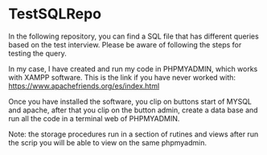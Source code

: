 # TestSQLRepo
In the following repository, you can find a SQL file that has different queries based on the test interview. Please be aware of following the steps for testing the query. 

In my case, I have created and run my code in PHPMYADMIN, which works with XAMPP software. This is the link if you have never worked with: https://www.apachefriends.org/es/index.html

Once you have installed the software, you clip on buttons start of MYSQL  and apache, after that you clip on the button admin, create a data base and run all the code in a terminal web of PHPMYADMIN.

Note: the storage procedures run in a section of rutines and views after run the scrip you will be able to view on the same phpmyadmin.
